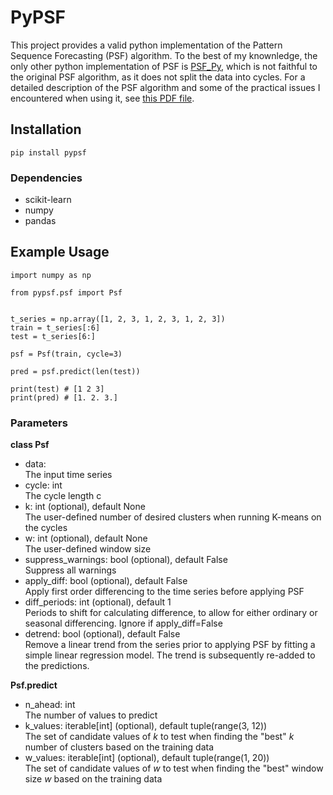 # PyPSF
This project provides a valid python implementation of the Pattern Sequence Forecasting (PSF) algorithm. To the best of my knownledge, the only other python implementation of PSF is [PSF_Py](https://github.com/Mayur1009/PSF_Py), which is not faithful to the original PSF algorithm, as it does not split the data into cycles. For a detailed description of the PSF algorithm and some of the practical issues I encountered when using it, see [this PDF file](https://github.com/mamei16/PyPSF/blob/9b6d395cf2b8288937e7b4bca7ee5752e2e1c435/psf_description.pdf).

## Installation

`pip install pypsf`

### Dependencies
- scikit-learn
- numpy
- pandas

## Example Usage

```
import numpy as np

from pypsf.psf import Psf


t_series = np.array([1, 2, 3, 1, 2, 3, 1, 2, 3])
train = t_series[:6]
test = t_series[6:]

psf = Psf(train, cycle=3)

pred = psf.predict(len(test))

print(test) # [1 2 3]
print(pred) # [1. 2. 3.]
```

### Parameters

**class Psf**

- data:   
    The input time series
- cycle: int  
    The cycle length c
- k: int (optional), default None    
    The user-defined number of desired clusters when running K-means on the cycles
- w: int (optional), default None    
    The user-defined window size
- suppress_warnings: bool (optional), default False  
    Suppress all warnings
- apply_diff: bool (optional), default False    
    Apply first order differencing to the time series before applying PSF
- diff_periods: int (optional), default 1  
    Periods to shift for calculating difference, to allow for either ordinary or seasonal differencing. Ignore if apply_diff=False
- detrend: bool (optional), default False  
    Remove a linear trend from the series prior to applying PSF by fitting a simple linear regression model.
    The trend is subsequently re-added to the predictions.

**Psf.predict**
- n_ahead: int  
  The number of values to predict
- k_values: iterable[int] (optional), default tuple(range(3, 12))  
  The set of candidate values of *k* to test when finding the "best" *k* number of clusters based on the training data
- w_values: iterable[int] (optional), default tuple(range(1, 20))  
  The set of candidate values of *w* to test when finding the "best" window size *w* based on the training data
 
    
